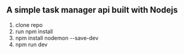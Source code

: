 ## A simple task manager api built with Nodejs

1. clone repo
2. run npm install
3. npm install nodemon --save-dev
4. npm run dev